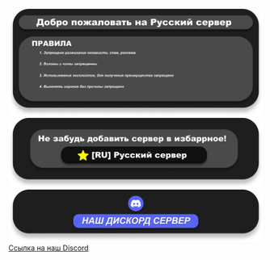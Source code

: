 ![](https://raw.githubusercontent.com/FPh0eniX/mordhauStartScreen/refs/heads/main/MOTD.png)
![](https://raw.githubusercontent.com/FPh0eniX/mordhauStartScreen/refs/heads/main/Favorite.png)
![](https://raw.githubusercontent.com/FPh0eniX/mordhauStartScreen/refs/heads/main/Discord.png)
<a id="x" href="https://discord.gg/vH4mFW9b5v">Ссылка на наш Discord</a>
